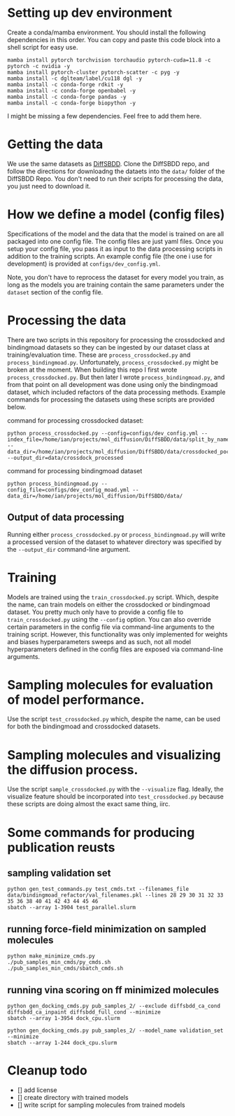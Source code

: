 # Setting up dev environment

Create a conda/mamba environment. You should install the following dependencies in this order. You can copy and paste this code block into a shell script for easy use.

```console
mamba install pytorch torchvision torchaudio pytorch-cuda=11.8 -c pytorch -c nvidia -y
mamba install pytorch-cluster pytorch-scatter -c pyg -y
mamba install -c dglteam/label/cu118 dgl -y
mamba install -c conda-forge rdkit -y
mamba install -c conda-forge openbabel -y
mamba install -c conda-forge pandas -y
mamba install -c conda-forge biopython -y
```

I might be missing a few dependencies. Feel free to add them here.

# Getting the data

We use the same datasets as [DiffSBDD](https://github.com/arneschneuing/DiffSBDD). Clone the DiffSBDD repo, and follow the directions for downloadng the dataets into the `data/` folder of the DiffSBDD Repo. You don't need to run their scripts for processing the data, you just need to download it.

# How we define a model (config files)

Specifications of the model and the data that the model is trained on are all packaged into one config file. The config files are just yaml files. Once you setup your config file, you pass it as input to the data processing scripts in addition to the training scripts. An example config file (the one i use for development) is provided at `configs/dev_config.yml`.

Note, you don't have to reprocess the dataset for every model you train, as long as the models you are training contain the same parameters under the `dataset` section of the config file. 

# Processing the data

There are two scripts in this repository for processing the crossdocked and bindingmoad datasets so they can be ingested by our dataset class at training/evaluation time. These are `process_crossdocked.py` and `process_bindingmoad.py`. Unfortunately, `process_crossdocked.py` might be broken at the moment. When building this repo I first wrote `process_crossdocked.py`. But then later I wrote `process_bindingmoad.py`, and from that point on all development was done using only the bindingmoad dataset, which included refactors of the data processing methods. Example commands for processing the datasets using these scripts are provided below. 

command for processing crossdocked dataset:
```console
python process_crossdocked.py --config=configs/dev_config.yml --index_file=/home/ian/projects/mol_diffusion/DiffSBDD/data/split_by_name.pt --data_dir=/home/ian/projects/mol_diffusion/DiffSBDD/data/crossdocked_pocket10 --output_dir=data/crossdock_processed
```

command for processing bindingmoad dataset
```console
python process_bindingmoad.py --config_file=configs/dev_config_moad.yml --data_dir=/home/ian/projects/mol_diffusion/DiffSBDD/data/ 
```

## Output of data processing

Running either `process_crossdocked.py` or `process_bindingmoad.py` will write a processed version of the dataset to whatever directory was specified by the `--output_dir` command-line argument. 

<!-- a comment about the dataset:
it looks like the dataset is crossdocked where the receptors already have waters removed and they've been reduced to an atom pocket of size around 10 angstrom. I followed the string of papers that use this dataset and they give a very paltry description of how exactly this dataset was produced from CrossDocked2020. This is infuriating. It also means that most of my "processing" code is useless because a pocket has already been selected and certain types of atoms already removed. Did they remove all metals from proteins? I don't know! Nobody has said anywhere. Should I include heavy metals in the approved receptor atom types? I don't know! I would have to manually check if any of those atoms appear in the dataset, which I don't have time to do. This is ridiculous.  -->

# Training

Models are trained using the `train_crossdocked.py` script. Which, despite the name, can train models on either the crossdocked or bindingmoad dataset. You pretty much only have to provide a config file to `train_crossdocked.py` using the `--config` option. You can also override certain parameters in the config file via command-line arguments to the training script. However, this functionality was only implemented for weights and biases hyperparameters sweeps and as such, not all model hyperparameters defined in the config files are exposed via command-line arguments. 

# Sampling molecules for evaluation of model performance.

Use the script `test_crossdocked.py` which, despite the name, can be used for both the bindingmoad and crossdocked datasets. 

# Sampling molecules and visualizing the diffusion process.

Use the script `sample_crossdocked.py` with the `--visualize` flag. Ideally, the visualize feature should be incorporated into `test_crossdocked.py` because these scripts are doing almost the exact same thing, iirc. 

# Some commands for producing publication reusts

## sampling validation set
```console
python gen_test_commands.py test_cmds.txt --filenames_file data/bindingmoad_refactor/val_filenames.pkl --lines 28 29 30 31 32 33 35 36 38 40 41 42 43 44 45 46
sbatch --array 1-3904 test_parallel.slurm
```

## running force-field minimization on sampled molecules
```console
python make_minimize_cmds.py
./pub_samples_min_cmds/py_cmds.sh
./pub_samples_min_cmds/sbatch_cmds.sh
```

## running vina scoring on ff minimized molecules
```console
python gen_docking_cmds.py pub_samples_2/ --exclude diffsbdd_ca_cond diffsbdd_ca_inpaint diffsbdd_full_cond --minimize
sbatch --array 1-3954 dock_cpu.slurm
```

```console
python gen_docking_cmds.py pub_samples_2/ --model_name validation_set --minimize
sbatch --array 1-244 dock_cpu.slurm
```

# Cleanup todo
- [] add license
- [] create directory with trained models
- [] write script for sampling molecules from trained models